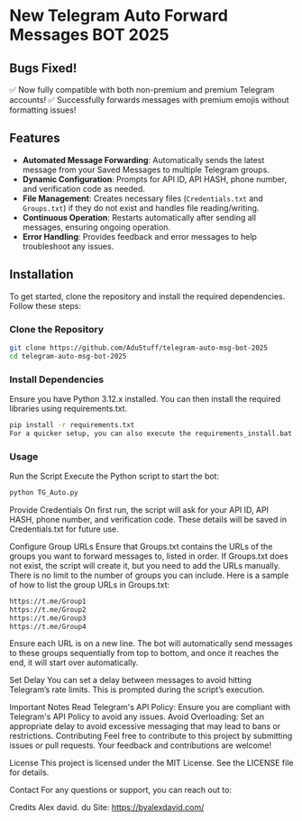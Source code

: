 # New Telegram Auto Forward Messages BOT 2025


## Bugs Fixed!

✅ Now fully compatible with both non-premium and premium Telegram accounts!
✅ Successfully forwards messages with premium emojis without formatting issues!

## Features

- **Automated Message Forwarding**: Automatically sends the latest message from your Saved Messages to multiple Telegram groups.
- **Dynamic Configuration**: Prompts for API ID, API HASH, phone number, and verification code as needed.
- **File Management**: Creates necessary files (`Credentials.txt` and `Groups.txt`) if they do not exist and handles file reading/writing.
- **Continuous Operation**: Restarts automatically after sending all messages, ensuring ongoing operation.
- **Error Handling**: Provides feedback and error messages to help troubleshoot any issues.

## Installation

To get started, clone the repository and install the required dependencies. Follow these steps:

### Clone the Repository

```bash
git clone https://github.com/AduStuff/telegram-auto-msg-bot-2025
cd telegram-auto-msg-bot-2025
```
### Install Dependencies
Ensure you have Python 3.12.x installed. You can then install the required libraries using requirements.txt.
```bash
pip install -r requirements.txt
For a quicker setup, you can also execute the requirements_install.bat file.
```
### Usage
Run the Script
Execute the Python script to start the bot:
```bash
python TG_Auto.py
```
Provide Credentials
On first run, the script will ask for your API ID, API HASH, phone number, and verification code. These details will be saved in Credentials.txt for future use.

Configure Group URLs
Ensure that Groups.txt contains the URLs of the groups you want to forward messages to, listed in order. If Groups.txt does not exist, the script will create it, but you need to add the URLs manually. There is no limit to the number of groups you can include. Here is a sample of how to list the group URLs in Groups.txt:
```bash
https://t.me/Group1
https://t.me/Group2
https://t.me/Group3
https://t.me/Group4
```
Ensure each URL is on a new line. The bot will automatically send messages to these groups sequentially from top to bottom, and once it reaches the end, it will start over automatically.

Set Delay
You can set a delay between messages to avoid hitting Telegram’s rate limits. This is prompted during the script’s execution.

Important Notes
Read Telegram's API Policy: Ensure you are compliant with Telegram's API Policy to avoid any issues.
Avoid Overloading: Set an appropriate delay to avoid excessive messaging that may lead to bans or restrictions.
Contributing
Feel free to contribute to this project by submitting issues or pull requests. Your feedback and contributions are welcome!

License
This project is licensed under the MIT License. See the LICENSE file for details.

Contact
For any questions or support, you can reach out to:

Credits
Alex david. du
Site: https://byalexdavid.com/
